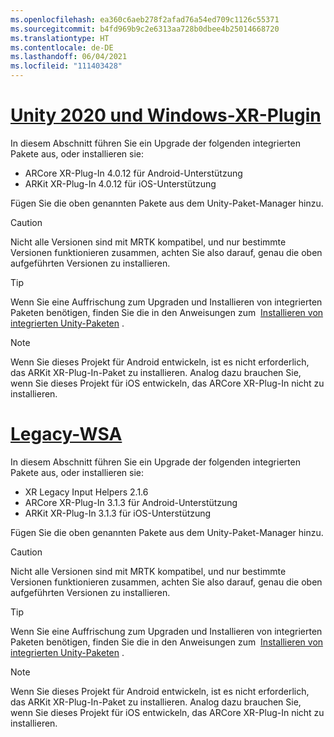 ```yaml
---
ms.openlocfilehash: ea360c6aeb278f2afad76a54ed709c1126c55371
ms.sourcegitcommit: b4fd969b9c2e6313aa728b0dbee4b25014668720
ms.translationtype: HT
ms.contentlocale: de-DE
ms.lasthandoff: 06/04/2021
ms.locfileid: "111403428"
---
```

# <a name="unity-2020--windows-xr-plugin"></a>[Unity 2020 und Windows-XR-Plugin](#tab/winxr)

In diesem Abschnitt führen Sie ein Upgrade der folgenden integrierten Pakete aus, oder installieren sie:

* ARCore XR-Plug-In 4.0.12 für Android-Unterstützung
* ARKit XR-Plug-In 4.0.12 für iOS-Unterstützung

Fügen Sie die oben genannten Pakete aus dem Unity-Paket-Manager hinzu.

> [!CAUTION]
> Nicht alle Versionen sind mit MRTK kompatibel, und nur bestimmte Versionen funktionieren zusammen, achten Sie also darauf, genau die oben aufgeführten Versionen zu installieren.

>[!TIP]
> Wenn Sie eine Auffrischung zum Upgraden und Installieren von integrierten Paketen benötigen, finden Sie die in den Anweisungen zum  [Installieren von integrierten Unity-Paketen](../mr-learning-asa-02.md#installing-inbuilt-unity-packages-and-importing-the-tutorial-assets) .

> [!NOTE]
> Wenn Sie dieses Projekt für Android entwickeln, ist es nicht erforderlich, das ARKit XR-Plug-In-Paket zu installieren. Analog dazu brauchen Sie, wenn Sie dieses Projekt für iOS entwickeln, das ARCore XR-Plug-In nicht zu installieren.

# <a name="legacy-wsa"></a>[Legacy-WSA](#tab/wsa)

In diesem Abschnitt führen Sie ein Upgrade der folgenden integrierten Pakete aus, oder installieren sie:

* XR Legacy Input Helpers 2.1.6
* ARCore XR-Plug-In 3.1.3 für Android-Unterstützung
* ARKit XR-Plug-In 3.1.3 für iOS-Unterstützung

Fügen Sie die oben genannten Pakete aus dem Unity-Paket-Manager hinzu.

> [!CAUTION]
> Nicht alle Versionen sind mit MRTK kompatibel, und nur bestimmte Versionen funktionieren zusammen, achten Sie also darauf, genau die oben aufgeführten Versionen zu installieren.

>[!TIP]
> Wenn Sie eine Auffrischung zum Upgraden und Installieren von integrierten Paketen benötigen, finden Sie die in den Anweisungen zum  [Installieren von integrierten Unity-Paketen](../mr-learning-asa-02.md#installing-inbuilt-unity-packages-and-importing-the-tutorial-assets) .

> [!NOTE]
> Wenn Sie dieses Projekt für Android entwickeln, ist es nicht erforderlich, das ARKit XR-Plug-In-Paket zu installieren. Analog dazu brauchen Sie, wenn Sie dieses Projekt für iOS entwickeln, das ARCore XR-Plug-In nicht zu installieren.
